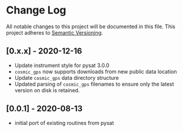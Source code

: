 # Change Log
All notable changes to this project will be documented in this file.
This project adheres to [Semantic Versioning](http://semver.org/).

## [0.x.x] - 2020-12-16
- Update instrument style for pysat 3.0.0
- `cosmic_gps` now supports downloads from new public data location
- Update `cosmic_gps` data directory structure
- Updated parsing of `cosmic_gps` filenames to ensure only the latest
  version on disk is retained.

## [0.0.1] - 2020-08-13
- initial port of existing routines from pysat

